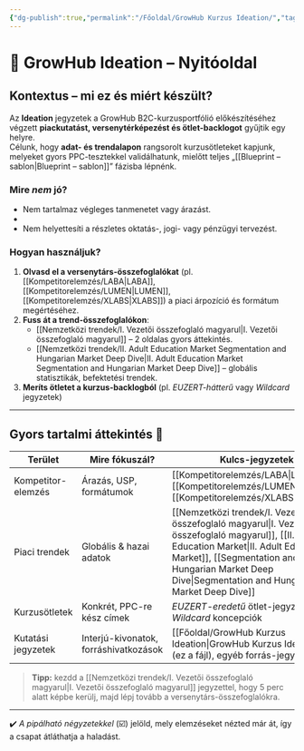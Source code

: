 ```yaml
---
{"dg-publish":true,"permalink":"/Főoldal/GrowHub Kurzus Ideation/","tags":["gardenEntry"],"dgShowBacklinks":true,"dgShowLocalGraph":true,"dgEnableSearch":true,"dgShowTags":true}
---
```


# 🌱 GrowHub Ideation – Nyitóoldal

## Kontextus – mi ez és miért készült?
Az **Ideation** jegyzetek a GrowHub B2C-kurzusportfólió előkészítéséhez végzett **piackutatást, versenytérképezést és ötlet-backlogot** gyűjtik egy helyre.  
Célunk, hogy **adat- és trendalapon** rangsorolt kurzusötleteket kapjunk, melyeket gyors PPC-tesztekkel validálhatunk, mielőtt teljes „[[Blueprint – sablon\|Blueprint – sablon]]” fázisba lépnénk.

### Mire *nem* jó?
- Nem tartalmaz végleges tanmenetet vagy árazást. 
- 
- Nem helyettesíti a részletes oktatás-, jogi- vagy pénzügyi tervezést.  

### Hogyan használjuk?
1. **Olvasd el a versenytárs-összefoglalókat** (pl. [[Kompetitorelemzés/LABA\|LABA]], [[Kompetitorelemzés/LUMEN\|LUMEN]], [[Kompetitorelemzés/XLABS\|XLABS]]) a piaci árpozíció és formátum megértéséhez.  
2. **Fuss át a trend-összefoglalókon**:  
   - [[Nemzetközi trendek/I. Vezetői összefoglaló magyarul\|I. Vezetői összefoglaló magyarul]] – 2 oldalas gyors áttekintés.  
   - [[Nemzetközi trendek/II. Adult Education Market Segmentation and Hungarian Market Deep Dive\|II. Adult Education Market Segmentation and Hungarian Market Deep Dive]] – globális statisztikák, befektetési trendek.   
3. **Meríts ötletet a kurzus-backlogból** (pl. *EUZERT-hátterű* vagy *Wildcard* jegyzetek)

---

## Gyors tartalmi áttekintés 📑
| Terület | Mire fókuszál? | Kulcs-jegyzetek |
| --- | --- | --- |
| Kompetitor-elemzés | Árazás, USP, formátumok | [[Kompetitorelemzés/LABA\|LABA]], [[Kompetitorelemzés/LUMEN\|LUMEN]], [[Kompetitorelemzés/XLABS\|XLABS]] |
| Piaci trendek | Globális & hazai adatok | [[Nemzetközi trendek/I. Vezetői összefoglaló magyarul\|I. Vezetői összefoglaló magyarul]], [[II. Adult Education Market\|II. Adult Education Market]], [[Segmentation and Hungarian Market Deep Dive\|Segmentation and Hungarian Market Deep Dive]] |
| Kurzusötletek | Konkrét, PPC-re kész címek | *EUZERT-eredetű* ötlet-jegyzetek, *Wildcard* koncepciók |
| Kutatási jegyzetek | Interjú-kivonatok, forráshivatkozások | [[Főoldal/GrowHub Kurzus Ideation\|GrowHub Kurzus Ideation]] (ez a fájl), egyéb forrás-jegyzetek |

> **Tipp:** kezdd a [[Nemzetközi trendek/I. Vezetői összefoglaló magyarul\|I. Vezetői összefoglaló magyarul]] jegyzettel, hogy 5 perc alatt képbe kerülj, majd lépj tovább a versenytárs-összefoglalókra.

---

✔️ *A pipálható négyzetekkel* (☑️) jelöld, mely elemzéseket nézted már át, így a csapat átláthatja a haladást.
